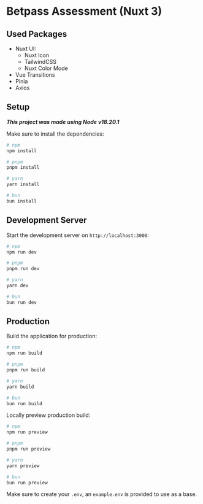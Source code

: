 # Betpass Assessment (Nuxt 3)

## Used Packages

- Nuxt UI:
  - Nuxt Icon
  - TailwindCSS
  - Nuxt Color Mode
- Vue Transitions
- Pinia
- Axios

## Setup

**_This project was made using Node v18.20.1_**

Make sure to install the dependencies:

```bash
# npm
npm install

# pnpm
pnpm install

# yarn
yarn install

# bun
bun install
```

## Development Server

Start the development server on `http://localhost:3000`:

```bash
# npm
npm run dev

# pnpm
pnpm run dev

# yarn
yarn dev

# bun
bun run dev
```

## Production

Build the application for production:

```bash
# npm
npm run build

# pnpm
pnpm run build

# yarn
yarn build

# bun
bun run build
```

Locally preview production build:

```bash
# npm
npm run preview

# pnpm
pnpm run preview

# yarn
yarn preview

# bun
bun run preview
```

Make sure to create your `.env`, an `example.env` is provided to use as a base.

